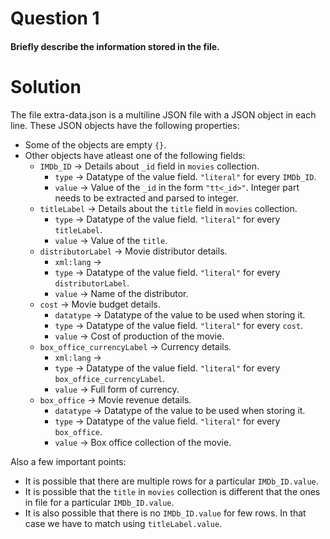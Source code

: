 # Question 1
#### Briefly describe the information stored in the file.

# Solution
The file extra-data.json is a multiline JSON file with a JSON object in each line.
These JSON objects have the following properties: 
* Some of the objects are empty `{}`.
* Other objects have atleast one of the following fields:
    * `IMDb_ID` -> Details about `_id` field in `movies` collection.
        * `type` -> Datatype of the value field. `"literal"` for every `IMDb_ID`.
        * `value` -> Value of the `_id` in the form `"tt<_id>"`. Integer part needs to be extracted and parsed to integer.
    * `titleLabel` -> Details about the `title` field in `movies` collection.
        * `type` -> Datatype of the value field. `"literal"` for every `titleLabel`.
        * `value` -> Value of the `title`.
    * `distributorLabel` -> Movie distributor details.
        * `xml:lang` -> 
        * `type` -> Datatype of the value field. `"literal"` for every `distributorLabel`.
        * `value` -> Name of the distributor.
    * `cost` -> Movie budget details.
        * `datatype` -> Datatype of the value to be used when storing it.
        * `type` -> Datatype of the value field. `"literal"` for every `cost`.
        * `value` -> Cost of production of the movie.
    * `box_office_currencyLabel` -> Currency details.
        * `xml:lang` -> 
        * `type` -> Datatype of the value field. `"literal"` for every `box_office_currencyLabel`.
        * `value` -> Full form of currency.
    * `box_office` -> Movie revenue details.
        * `datatype` -> Datatype of the value to be used when storing it.
        * `type` -> Datatype of the value field. `"literal"` for every `box_office`.
        * `value` -> Box office collection of the movie.

Also a few important points:
* It is possible that there are multiple rows for a particular `IMDb_ID.value`.
* It is possible that the `title` in `movies` collection is different that the ones in file for a particular `IMDb_ID.value`.
* It is also possible that there is no `IMDb_ID.value` for few rows. In that case we have to match using `titleLabel.value`.